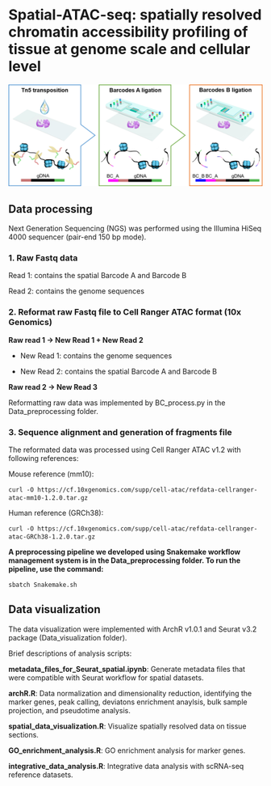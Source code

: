 # Spatial-ATAC-seq: spatially resolved chromatin accessibility profiling of tissue at genome scale and cellular level

![](./workflow.png)



## Data processing

Next Generation Sequencing (NGS) was performed using the Illumina HiSeq 4000 sequencer (pair-end 150 bp mode). 

### 1. Raw Fastq data

Read 1: contains the spatial Barcode A and Barcode B

Read 2: contains the genome sequences

### 2. Reformat raw Fastq file to Cell Ranger ATAC format (10x Genomics)

**Raw read 1 -> New Read 1 + New Read 2**

- New Read 1: contains the genome sequences

- New Read 2: contains the spatial Barcode A and Barcode B

**Raw read 2 -> New Read 3**

Reformatting raw data was implemented by BC_process.py in the Data_preprocessing folder.

### 3. Sequence alignment and generation of fragments file

The reformated data was processed using Cell Ranger ATAC v1.2 with following references:

Mouse reference (mm10):
```
curl -O https://cf.10xgenomics.com/supp/cell-atac/refdata-cellranger-atac-mm10-1.2.0.tar.gz
```

Human reference (GRCh38):
```
curl -O https://cf.10xgenomics.com/supp/cell-atac/refdata-cellranger-atac-GRCh38-1.2.0.tar.gz
```

**A preprocessing pipeline we developed using Snakemake workflow management system is in the Data_preprocessing folder. To run the pipeline, use the command:**
```
sbatch Snakemake.sh
```

## Data visualization

The data visualization were implemented with ArchR v1.0.1 and Seurat v3.2 package (Data_visualization folder).

Brief descriptions of analysis scripts:

**metadata_files_for_Seurat_spatial.ipynb**: Generate metadata files that were compatible with Seurat workflow for spatial datasets.

**archR.R**: Data normalization and dimensionality reduction, identifying the marker genes, peak calling, deviatons enrichment anaylsis, bulk sample projection, and pseudotime analysis.

**spatial_data_visualization.R**: Visualize spatially resolved data on tissue sections.

**GO_enrichment_analysis.R**: GO enrichment analysis for marker genes.

**integrative_data_analysis.R**: Integrative data analysis with scRNA-seq reference datasets.
